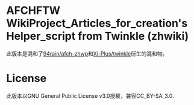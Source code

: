 AFCHFTW WikiProject_Articles_for_creation's Helper_script from Twinkle (zhwiki)
====
此版本是混和了[94rain/afch-zhwp][]和[Xi-Plus/twinkle][]衍生的混和物。

License
==
此版本以GNU General Public License v3.0授權，兼容CC_BY-SA_3.0.

[94rain/afch-zhwp]: https://github.com/94rain/afch-zhwp
[Xi-Plus/twinkle]: https://github.com/Xi-Plus/twinkle
